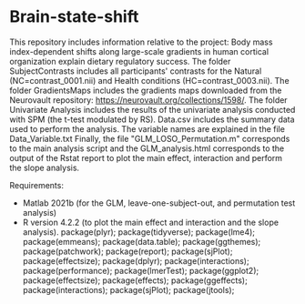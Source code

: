 # Brain-state-shift

This repository includes information relative to the project: Body mass index-dependent shifts along large-scale gradients in human cortical organization explain dietary regulatory success.
The folder SubjectContrasts includes all participants' contrasts for the Natural (NC=contrast_0001.nii) and Health conditions (HC=contrast_0003.nii).
The folder GradientsMaps includes the gradients maps downloaded from the Neurovault repository: https://neurovault.org/collections/1598/.
The folder Univariate Analysis includes the results of the univariate analysis conducted with SPM (the t-test modulated by RS).
Data.csv includes the summary data used to perform the analysis. The variable names are explained in the file Data_Variable.txt
Finally, the file "GLM_LOSO_Permutation.m" corresponds to the main analysis script and the GLM_analysis.html corresponds to the output of the Rstat report to plot the main effect, interaction and perform the slope analysis.

Requirements:
- Matlab 2021b (for the GLM, leave-one-subject-out, and permutation test analysis)
- R version 4.2.2 (to plot the main effect and interaction and the slope analysis).
package(plyr);
package(tidyverse);
package(lme4);
package(emmeans);
package(data.table); 
package(ggthemes); 
package(patchwork); 
package(report); 
package(sjPlot); 
package(effectsize);
package(dplyr); 
package(interactions); 
package(performance); 
package(lmerTest);
package(ggplot2);
package(effectsize);
package(effects);
package(ggeffects);
package(interactions);
package(sjPlot);
package(jtools);
